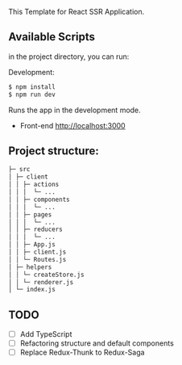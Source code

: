 This Template for React SSR Application.

## Available Scripts
in the project directory, you can run:

Development:
```sh
$ npm install
$ npm run dev
```
Runs the app in the development mode.<br>

- Front-end [http://localhost:3000](http://localhost:3000)

## Project structure:
```sh
├─ src
│ ├─ client
│ │ ├─ actions
│ │ │  └─ ...
│ │ ├─ components
│ │ │  └─ ...
│ │ ├─ pages
│ │ │  └─ ...
│ │ ├─ reducers
│ │ │  └─ ...
│ │ ├─ App.js
│ │ ├─ client.js
│ │ └─ Routes.js
│ ├─ helpers
│ │ └─ createStore.js
│ │ └─ renderer.js
│ └─ index.js
```

## TODO
- [ ] Add TypeScript
- [ ] Refactoring structure and default components
- [ ] Replace Redux-Thunk to Redux-Saga
